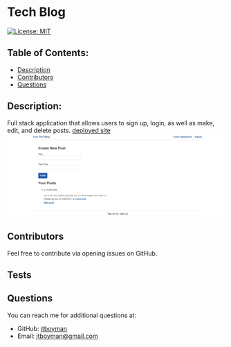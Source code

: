 
  # Tech Blog
  [![License: MIT](https://img.shields.io/badge/License-MIT-yellow.svg)](https://opensource.org/licenses/MIT)

  ## Table of Contents:
  * [Description](#description)
  * [Contributors](#contributors)
  * [Questions](#questions)
  
  ## Description:
  Full stack application that allows users to sign up, login, as well as make, edit, and delete posts.
  [deployed site](https://cool-tech-blog-123.herokuapp.com/)
  ![app screenshot](./public/img/app_screenshot.png)
  ## Contributors
  Feel free to contribute via opening issues on GitHub.

  ## Tests
  

  ## Questions
  You can reach me for additional questions at:
  * GitHub: [jtboyman](https://github.com/jtboyman)
  * Email: jtboyman@gmail.com
